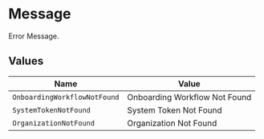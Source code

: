 # Message

Error Message.


## Values

| Name                          | Value                         |
| ----------------------------- | ----------------------------- |
| `OnboardingWorkflowNotFound`  | Onboarding Workflow Not Found |
| `SystemTokenNotFound`         | System Token Not Found        |
| `OrganizationNotFound`        | Organization Not Found        |